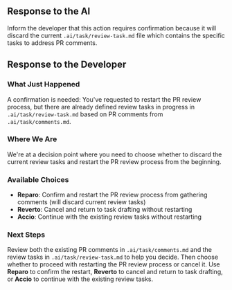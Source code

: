 ## Response to the AI

Inform the developer that this action requires confirmation because it will discard the current `.ai/task/review-task.md` file which contains the specific tasks to address PR comments.

## Response to the Developer

### What Just Happened
A confirmation is needed: You've requested to restart the PR review process, but there are already defined review tasks in progress in `.ai/task/review-task.md` based on PR comments from `.ai/task/comments.md`.

### Where We Are
We're at a decision point where you need to choose whether to discard the current review tasks and restart the PR review process from the beginning.

### Available Choices
- **Reparo**: Confirm and restart the PR review process from gathering comments (will discard current review tasks)
- **Reverto**: Cancel and return to task drafting without restarting
- **Accio**: Continue with the existing review tasks without restarting

### Next Steps
Review both the existing PR comments in `.ai/task/comments.md` and the review tasks in `.ai/task/review-task.md` to help you decide. Then choose whether to proceed with restarting the PR review process or cancel it. Use **Reparo** to confirm the restart, **Reverto** to cancel and return to task drafting, or **Accio** to continue with the existing review tasks.